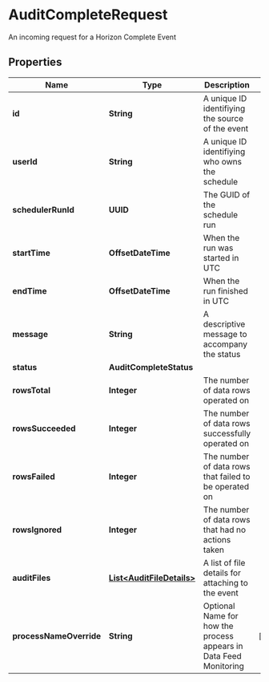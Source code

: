 

# AuditCompleteRequest

An incoming request for a Horizon Complete Event

## Properties

| Name | Type | Description | Notes |
|------------ | ------------- | ------------- | -------------|
|**id** | **String** | A unique ID identifiying the source of the event |  |
|**userId** | **String** | A unique ID identifiying who owns the schedule |  |
|**schedulerRunId** | **UUID** | The GUID of the schedule run |  |
|**startTime** | **OffsetDateTime** | When the run was started in UTC |  |
|**endTime** | **OffsetDateTime** | When the run finished in UTC |  |
|**message** | **String** | A descriptive message to accompany the status |  |
|**status** | **AuditCompleteStatus** |  |  |
|**rowsTotal** | **Integer** | The number of data rows operated on |  |
|**rowsSucceeded** | **Integer** | The number of data rows successfully operated on |  |
|**rowsFailed** | **Integer** | The number of data rows that failed to be operated on |  |
|**rowsIgnored** | **Integer** | The number of data rows that had no actions taken |  |
|**auditFiles** | [**List&lt;AuditFileDetails&gt;**](AuditFileDetails.md) | A list of file details for attaching to the event |  |
|**processNameOverride** | **String** | Optional Name for how the process appears in Data Feed Monitoring |  [optional] |



